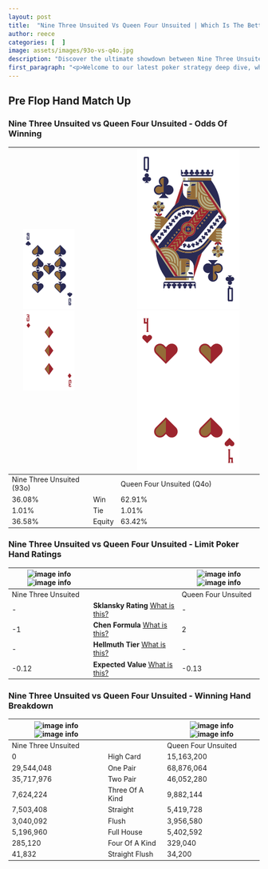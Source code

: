 ```yaml
---
layout: post
title:  "Nine Three Unsuited Vs Queen Four Unsuited | Which Is The Better Hand In Poker? A Complete Guide"
author: reece
categories: [  ]
image: assets/images/93o-vs-q4o.jpg
description: "Discover the ultimate showdown between Nine Three Unsuited and Queen Four Unsuited in poker! Uncover the odds, strategies, and scenarios where one hand triumphs over the other. Get ready to up your poker game with this thrilling analysis."
first_paragraph: "<p>Welcome to our latest poker strategy deep dive, where we're pitting two distinct hands against each other in a high-stakes showdown: Nine Three Unsuited vs Queen Four Unsuited.</p><p>In the dynamic world of poker, every decision counts, and knowing which hand holds the upper hand is key to your success at the table.</p><p>In this article, we'll dissect these two hands, explore the scenarios where one dominates the other, and equip you with the knowledge to make strategic choices that can tip the odds in your favor.</p><p>Get ready to unravel the intriguing dynamics of these poker hands and elevate your game to new heights.</p>"
---
```




[comment]: # (sp0)

## Pre Flop Hand Match Up

<div class="table hand-ratings" markdown="1"> 



### Nine Three Unsuited vs Queen Four Unsuited - Odds Of Winning


    
| ![image info](assets/images/hand1/9.png) ![image info](assets/images/hand1/3o.png) |  | ![image info](assets/images/hand2/Q.png) ![image info](assets/images/hand2/4o.png) |
| -------- | -------- | -------- |
| Nine Three Unsuited (93o) |  | Queen Four Unsuited (Q4o) |
| 36.08% | Win | 62.91% |
| 1.01% | Tie | 1.01% |
| 36.58% | Equity | 63.42% |




[comment]: # (sp1)



### Nine Three Unsuited vs Queen Four Unsuited - Limit Poker Hand Ratings


    
| ![image info](https://www.riverpairs.com/assets/images/hand1/9.png) ![image info](https://www.riverpairs.com/assets/images/hand1/3o.png) |  | ![image info](https://www.riverpairs.com/assets/images/hand2/Q.png) ![image info](https://www.riverpairs.com/assets/images/hand2/4o.png) |
| -------- | -------- | -------- |
| Nine Three Unsuited |  | Queen Four Unsuited |
| - | **Sklansky Rating** [What is this?](/sklansky-rating-explained) | - |
| -1 | **Chen Formula** [What is this?](/chen-formula-explained) | 2 |
| - | **Hellmuth Tier** [What is this?](/Hellmuth-tier-explained) | - |
| -0.12 | **Expected Value** [What is this?](/expected-value-explained) | -0.13 |




[comment]: # (sp2)



### Nine Three Unsuited vs Queen Four Unsuited - Winning Hand Breakdown


    
| ![image info](https://www.riverpairs.com/assets/images/hand1/9.png) ![image info](https://www.riverpairs.com/assets/images/hand1/3o.png) |  | ![image info](https://www.riverpairs.com/assets/images/hand2/Q.png) ![image info](https://www.riverpairs.com/assets/images/hand2/4o.png) |
| -------- | -------- | -------- |
| Nine Three Unsuited |  | Queen Four Unsuited |
| 0 | High Card | 15,163,200 |
| 29,544,048 | One Pair | 68,876,064 |
| 35,717,976 | Two Pair | 46,052,280 |
| 7,624,224 | Three Of A Kind | 9,882,144 |
| 7,503,408 | Straight | 5,419,728 |
| 3,040,092 | Flush | 3,956,580 |
| 5,196,960 | Full House | 5,402,592 |
| 285,120 | Four Of A Kind | 329,040 |
| 41,832 | Straight Flush | 34,200 |




[comment]: # (sp3)



</div>

[comment]: # (sp4)



[comment]: # (sp5)

